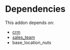 # Dependencies

This addon depends on:

- [crm](https://github.com/bringout/oca-ocb-crm)
- [sales_team](https://github.com/bringout/oca-ocb-sale)
- base_location_nuts
